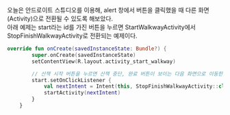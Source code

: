 오늘은 안드로이트 스튜디오를 이용해, alert 창에서 버튼을 클릭했을 때 다른 화면(Activity)으로 전환될 수 있도록 해보았다.  
아래 예제는 start라는 id를 가진 버튼을 누르면 StartWalkwayActivity에서 StopFinishWalkwayActivity로 전환되는 예제이다.  

```kt
override fun onCreate(savedInstanceState: Bundle?) {
        super.onCreate(savedInstanceState)
        setContentView(R.layout.activity_start_walkway)

        // 산책 시작 버튼을 누르면 산책 중단, 완료 버튼이 보이는 다음 화면으로 이동한다.
        start.setOnClickListener {
            val nextIntent = Intent(this, StopFinishWalkwayActivity::class.java)
            startActivity(nextIntent)
        }
    }
```

